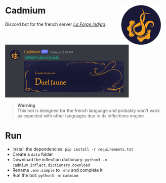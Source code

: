 <h1>Cadmium<img src=".readme/logo.png" align="right"></h1>

Discord bot for the french server [*La Forge Indigo*](https://discord.gg/NVvpe8S52F).

<img src=".readme/screenshot.png" width="400px">

> **Warning**  
> This bot is designed for the french language and probably won't work as expected with other languages due to its inflections engine

# Run

- Install the dependencies: `pip install -r requirements.txt`
- Create a `data` folder
- Download the inflection dictionary: `python3 -m cadmium.inflect.dictionary.download`
- Rename `.env.sample` to `.env` and complete it
- Run the bot: `python3 -m cadmium`
